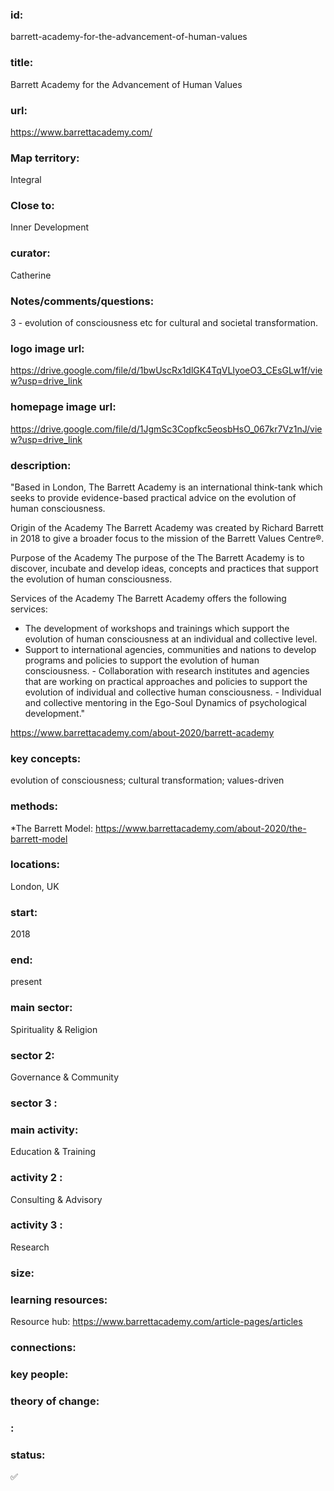 ### id: 
  barrett-academy-for-the-advancement-of-human-values
### title: 
  Barrett Academy for the Advancement of Human Values
### url: 
  https://www.barrettacademy.com/
### Map territory: 
  Integral
### Close to: 
  Inner Development
### curator: 
  Catherine
### Notes/comments/questions: 
  3 - evolution of consciousness etc for cultural and societal transformation. 
### logo image url: 
  https://drive.google.com/file/d/1bwUscRx1dlGK4TqVLIyoeO3_CEsGLw1f/view?usp=drive_link
### homepage image url: 
  https://drive.google.com/file/d/1JgmSc3Copfkc5eosbHsO_067kr7Vz1nJ/view?usp=drive_link
### description: 
  "Based in London, The Barrett Academy is an international think-tank which seeks to provide evidence-based practical advice on the evolution of human consciousness.

Origin of the Academy
The Barrett Academy was created by Richard Barrett in 2018 to give a broader focus to the mission of the Barrett Values Centre®.

Purpose of the Academy
The purpose of the The Barrett Academy is to discover, incubate and develop ideas, concepts and practices that support the evolution of human consciousness.

Services of the Academy
The Barrett Academy offers the following services:

- The development of workshops and trainings which support the evolution of human consciousness at an individual and collective level.‍‍
- Support to international agencies, communities and nations to develop programs and policies to support the evolution of human consciousness.
‍- Collaboration with research institutes and agencies that are working on practical approaches and policies to support the evolution of individual and collective human consciousness.
‍- Individual and collective mentoring in the Ego-Soul Dynamics of psychological development."

https://www.barrettacademy.com/about-2020/barrett-academy 
### key concepts: 
  evolution of consciousness; cultural transformation; values-driven
### methods: 
  *The Barrett Model: https://www.barrettacademy.com/about-2020/the-barrett-model 
### locations: 
  London, UK
### start: 
  2018
### end: 
  present
### main sector: 
  Spirituality & Religion
### sector 2: 
  Governance & Community
### sector 3 : 
  
### main activity: 
  Education & Training
### activity 2 : 
  Consulting & Advisory
### activity 3 : 
  Research
### size: 
  
### learning resources: 
  Resource hub: https://www.barrettacademy.com/article-pages/articles 
### connections: 
  
### key people: 
  
### theory of change: 
  
### : 
  
### status: 
  ✅
